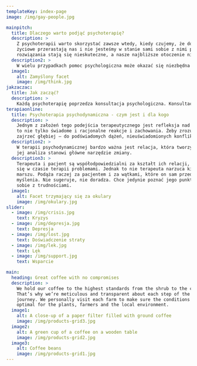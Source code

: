 ```yaml
---
templateKey: index-page
image: /img/gay-people.jpg

mainpitch:
  title: Dlaczego warto podjąć psychoterapię?
  description: >
    Z psychoterapii warto skorzystać zawsze wtedy, kiedy czujemy, że doświadczane przez nas trudności
    życiowe przerastają nas i nie jesteśmy w stanie sami sobie z nimi poradzić. Nasze własne sposoby i
    rozwiązania stają się nieskuteczne, a nasze najbliższe otoczenie nie jest w stanie nam pomóc.
  description2: >
    W wielu przypadkach pomoc psychologiczna może okazać się niezbędna w radzeniu sobie z narastającymi trudnościami. Samodzielne wyjście z depresji, pogodzenie się ze stratą bliskiej osoby, czy przezwyciężenie uciążliwych lęków może okazać się niemożliwe do osiągnięcia. W tych najtrudniejszych momentach, kiedy czujemy bezradność i rozczarowanie, rozmowa z psychoterapeutą pozwala z innej perspektywy spojrzeć na problem, z którym się zmagamy. Podczas terapii niezwykle istotne jest nastawienie pacjenta–jego determinacja i zaangażowanie pozwolą w znacznym stopniu przyspieszyć powrót do pełni sił.
  image1:
    alt: Zamyślony facet
    image: /img/think.jpg
jakzaczac:
  title: Jak zacząć?
  description: >
    Każdą psychoterapię poprzedza konsultacja psychologiczna. Konsultacje to z reguły od 3 do 5 spotkań, na których terapeuta ma możliwość zaznajomienia się z problemem pacjenta, jego trudnościami oraz potencjalnymi oczekiwaniami od procesu terapeutycznego.  To na tych spotkaniach możesz dopytać się o szczegóły i rozwiać wszelkie wątpliwości.
terapiaonline:
  title: Psychoterapia psychodynamiczna - czym jest i dla kogo
  description: >
    Jednym z założeń tego podejścia terapeutycznego jest refleksja nad nieświadomością. Psychika człowieka
    to nie tylko świadome i racjonalne reakcje i zachowania. Żeby zrozumieć co przeżywa pacjent trzeba
    zajrzeć głębiej – do podświadomych dążeń, nieuświadomionych konfliktów, pragnień i potrzeb.
  description2: >
    W terapii psychodynamicznej bardzo ważna jest relacja, która tworzy się między pacjentem i terapeutą –
    jej analiza stanowi główne narzędzie zmiany.
  description3: >
    Terapeuta i pacjent są współodpowiedzialni za kształt ich relacji, wspólnie też pracują nad wyłaniającymi
    się w czasie terapii problemami. Jednak to nie terapeuta narzuca kierunek ani nawet tempo wspólnego
    marszu. Podąża raczej za pacjentem i za wątkami, które on sam przed nim odkryje – za jego tokiem
    myślenia. Nie sugeruje, nie doradza. Chce jedynie poznać jego punkt widzenia i jego sposoby radzenia
    sobie z trudnościami.
  image1:
    alt: Facet trzymający się za okulary
    image: /img/okulary.jpg
slider:
  - image: /img/crisis.jpg
    text: Kryzys
  - image: /img/depresja.jpg
    text: Depresja
  - image: /img/lost.jpg
    text: Doświadczenie straty
  - image: /img/lek.jpg
    text: Lęk
  - image: /img/support.jpg
    text: Wsparcie

main:
  heading: Great coffee with no compromises
  description: >
    We hold our coffee to the highest standards from the shrub to the cup.
    That’s why we’re meticulous and transparent about each step of the coffee’s
    journey. We personally visit each farm to make sure the conditions are
    optimal for the plants, farmers and the local environment.
  image1:
    alt: A close-up of a paper filter filled with ground coffee
    image: /img/products-grid3.jpg
  image2:
    alt: A green cup of a coffee on a wooden table
    image: /img/products-grid2.jpg
  image3:
    alt: Coffee beans
    image: /img/products-grid1.jpg
---
```

